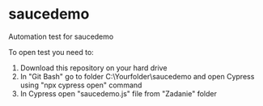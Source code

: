 # saucedemo
Automation test for saucedemo

To open test you need to:
1. Download this repository on your hard drive
2. In "Git Bash" go to folder C:\Yourfolder\saucedemo and open Cypress using "npx cypress open" command 
3. In Cypress open "saucedemo.js" file from "Zadanie" folder
